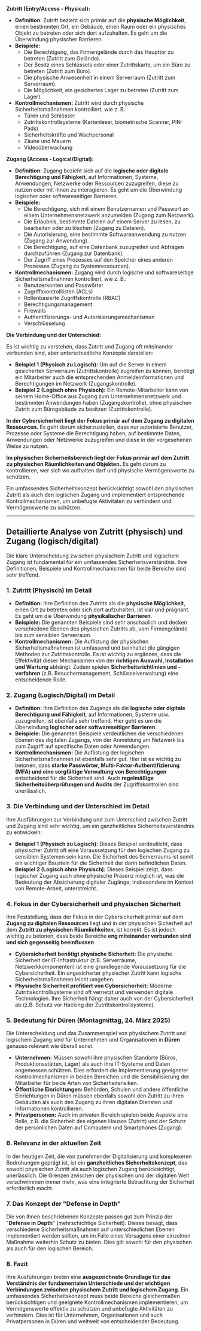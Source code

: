 **Zutritt (Entry/Access - Physical):**

- **Definition:** Zutritt bezieht sich primär auf die **physische Möglichkeit**, einen bestimmten Ort, ein Gebäude, einen Raum oder ein physisches Objekt zu betreten oder sich dort aufzuhalten. Es geht um die Überwindung physischer Barrieren.
- **Beispiele:**
    - Die Berechtigung, das Firmengelände durch das Haupttor zu betreten (Zutritt zum Gelände).
    - Der Besitz eines Schlüssels oder einer Zutrittskarte, um ein Büro zu betreten (Zutritt zum Büro).
    - Die physische Anwesenheit in einem Serverraum (Zutritt zum Serverraum).
    - Die Möglichkeit, ein gesichertes Lager zu betreten (Zutritt zum Lager).
- **Kontrollmechanismen:** Zutritt wird durch physische Sicherheitsmaßnahmen kontrolliert, wie z. B.:
    - Türen und Schlösser
    - Zutrittskontrollsysteme (Kartenleser, biometrische Scanner, PIN-Pads)
    - Sicherheitskräfte und Wachpersonal
    - Zäune und Mauern
    - Videoüberwachung

**Zugang (Access - Logical/Digital):**

- **Definition:** Zugang bezieht sich auf die **logische oder digitale Berechtigung und Fähigkeit**, auf Informationen, Systeme, Anwendungen, Netzwerke oder Ressourcen zuzugreifen, diese zu nutzen oder mit ihnen zu interagieren. Es geht um die Überwindung logischer oder softwareseitiger Barrieren.
- **Beispiele:**
    - Die Berechtigung, sich mit einem Benutzernamen und Passwort an einem Unternehmensnetzwerk anzumelden (Zugang zum Netzwerk).
    - Die Erlaubnis, bestimmte Dateien auf einem Server zu lesen, zu bearbeiten oder zu löschen (Zugang zu Dateien).
    - Die Autorisierung, eine bestimmte Softwareanwendung zu nutzen (Zugang zur Anwendung).
    - Die Berechtigung, auf eine Datenbank zuzugreifen und Abfragen durchzuführen (Zugang zur Datenbank).
    - Der Zugriff eines Prozesses auf den Speicher eines anderen Prozesses (Zugang zu Systemressourcen).
- **Kontrollmechanismen:** Zugang wird durch logische und softwareseitige Sicherheitsmaßnahmen kontrolliert, wie z. B.:
    - Benutzerkonten und Passwörter
    - Zugriffskontrolllisten (ACLs)
    - Rollenbasierte Zugriffskontrolle (RBAC)
    - Berechtigungsmanagement
    - Firewalls
    - Authentifizierungs- und Autorisierungsmechanismen
    - Verschlüsselung

**Die Verbindung und der Unterschied:**

Es ist wichtig zu verstehen, dass Zutritt und Zugang oft miteinander verbunden sind, aber unterschiedliche Konzepte darstellen:

- **Beispiel 1 (Physisch zu Logisch):** Um auf die Server in einem gesicherten Serverraum (Zutrittskontrolle) zugreifen zu können, benötigt ein Mitarbeiter auch die entsprechenden Anmeldeinformationen und Berechtigungen im Netzwerk (Zugangskontrolle).
- **Beispiel 2 (Logisch ohne Physisch):** Ein Remote-Mitarbeiter kann von seinem Home-Office aus Zugang zum Unternehmensnetzwerk und bestimmten Anwendungen haben (Zugangskontrolle), ohne physischen Zutritt zum Bürogebäude zu besitzen (Zutrittskontrolle).

**In der Cybersicherheit liegt der Fokus primär auf dem Zugang zu digitalen Ressourcen.** Es geht darum sicherzustellen, dass nur autorisierte Benutzer, Prozesse oder Systeme die Berechtigung haben, auf bestimmte Daten, Anwendungen oder Netzwerke zuzugreifen und diese in der vorgesehenen Weise zu nutzen.

**Im physischen Sicherheitsbereich liegt der Fokus primär auf dem Zutritt zu physischen Räumlichkeiten und Objekten.** Es geht darum zu kontrollieren, wer sich wo aufhalten darf und physische Vermögenswerte zu schützen.

Ein umfassendes Sicherheitskonzept berücksichtigt sowohl den physischen Zutritt als auch den logischen Zugang und implementiert entsprechende Kontrollmechanismen, um unbefugte Aktivitäten zu verhindern und Vermögenswerte zu schützen.


----

## Detaillierte Analyse von Zutritt (physisch) und Zugang (logisch/digital)

Die klare Unterscheidung zwischen physischem Zutritt und logischem Zugang ist fundamental für ein umfassendes Sicherheitsverständnis. Ihre Definitionen, Beispiele und Kontrollmechanismen für beide Bereiche sind sehr treffend.

### 1. Zutritt (Physisch) im Detail

- **Definition:** Ihre Definition des Zutritts als die **physische Möglichkeit**, einen Ort zu betreten oder sich dort aufzuhalten, ist klar und prägnant. Es geht um die Überwindung **physikalischer Barrieren**.
- **Beispiele:** Die genannten Beispiele sind sehr anschaulich und decken verschiedene Ebenen des physischen Zutritts ab, vom Firmengelände bis zum sensiblen Serverraum.
- **Kontrollmechanismen:** Die Auflistung der physischen Sicherheitsmaßnahmen ist umfassend und beinhaltet die gängigen Methoden zur Zutrittskontrolle. Es ist wichtig zu ergänzen, dass die Effektivität dieser Mechanismen von der **richtigen Auswahl, Installation und Wartung** abhängt. Zudem spielen **Sicherheitsrichtlinien und -verfahren** (z.B. Besuchermanagement, Schlüsselverwaltung) eine entscheidende Rolle.

### 2. Zugang (Logisch/Digital) im Detail

- **Definition:** Ihre Definition des Zugangs als die **logische oder digitale Berechtigung und Fähigkeit**, auf Informationen, Systeme usw. zuzugreifen, ist ebenfalls sehr treffend. Hier geht es um die Überwindung **logischer oder softwareseitiger Barrieren**.
- **Beispiele:** Die genannten Beispiele verdeutlichen die verschiedenen Ebenen des digitalen Zugangs, von der Anmeldung am Netzwerk bis zum Zugriff auf spezifische Daten oder Anwendungen.
- **Kontrollmechanismen:** Die Auflistung der logischen Sicherheitsmaßnahmen ist ebenfalls sehr gut. Hier ist es wichtig zu betonen, dass **starke Passwörter, Multi-Faktor-Authentifizierung (MFA) und eine sorgfältige Verwaltung von Berechtigungen** entscheidend für die Sicherheit sind. Auch **regelmäßige Sicherheitsüberprüfungen und Audits** der Zugriffskontrollen sind unerlässlich.

### 3. Die Verbindung und der Unterschied im Detail

Ihre Ausführungen zur Verbindung und zum Unterschied zwischen Zutritt und Zugang sind sehr wichtig, um ein ganzheitliches Sicherheitsverständnis zu entwickeln:

- **Beispiel 1 (Physisch zu Logisch):** Dieses Beispiel verdeutlicht, dass physischer Zutritt oft eine Voraussetzung für den logischen Zugang zu sensiblen Systemen sein kann. Die Sicherheit des Serverraums ist somit ein wichtiger Baustein für die Sicherheit der darin befindlichen Daten.
- **Beispiel 2 (Logisch ohne Physisch):** Dieses Beispiel zeigt, dass logischer Zugang auch ohne physische Präsenz möglich ist, was die Bedeutung der Absicherung digitaler Zugänge, insbesondere im Kontext von Remote-Arbeit, unterstreicht.

### 4. Fokus in der Cybersicherheit und physischen Sicherheit

Ihre Feststellung, dass der Fokus in der Cybersicherheit primär auf dem **Zugang zu digitalen Ressourcen** liegt und in der physischen Sicherheit auf dem **Zutritt zu physischen Räumlichkeiten**, ist korrekt. Es ist jedoch wichtig zu betonen, dass beide Bereiche **eng miteinander verbunden sind und sich gegenseitig beeinflussen**.

- **Cybersicherheit benötigt physische Sicherheit:** Die physische Sicherheit der IT-Infrastruktur (z.B. Serverräume, Netzwerkkomponenten) ist eine grundlegende Voraussetzung für die Cybersicherheit. Ein ungesicherter physischer Zutritt kann logische Sicherheitsmaßnahmen leicht umgehen.
- **Physische Sicherheit profitiert von Cybersicherheit:** Moderne Zutrittskontrollsysteme sind oft vernetzt und verwenden digitale Technologien. Ihre Sicherheit hängt daher auch von der Cybersicherheit ab (z.B. Schutz vor Hacking der Zutrittskontrollsysteme).

### 5. Bedeutung für Düren (Montagmittag, 24. März 2025)

Die Unterscheidung und das Zusammenspiel von physischem Zutritt und logischem Zugang sind für Unternehmen und Organisationen in **Düren** genauso relevant wie überall sonst.

- **Unternehmen:** Müssen sowohl ihre physischen Standorte (Büros, Produktionsstätten, Lager) als auch ihre IT-Systeme und Daten angemessen schützen. Dies erfordert die Implementierung geeigneter Kontrollmechanismen in beiden Bereichen und die Sensibilisierung der Mitarbeiter für beide Arten von Sicherheitsrisiken.
- **Öffentliche Einrichtungen:** Behörden, Schulen und andere öffentliche Einrichtungen in Düren müssen ebenfalls sowohl den Zutritt zu ihren Gebäuden als auch den Zugang zu ihren digitalen Diensten und Informationen kontrollieren.
- **Privatpersonen:** Auch im privaten Bereich spielen beide Aspekte eine Rolle, z.B. die Sicherheit des eigenen Hauses (Zutritt) und der Schutz der persönlichen Daten auf Computern und Smartphones (Zugang).

### 6. Relevanz in der aktuellen Zeit

In der heutigen Zeit, die von zunehmender Digitalisierung und komplexeren Bedrohungen geprägt ist, ist ein **ganzheitliches Sicherheitskonzept**, das sowohl physischen Zutritt als auch logischen Zugang berücksichtigt, unerlässlich. Die Grenzen zwischen der physischen und der digitalen Welt verschwimmen immer mehr, was eine integrierte Betrachtung der Sicherheit erforderlich macht.

### 7. Das Konzept der "Defense in Depth"

Die von Ihnen beschriebenen Konzepte passen gut zum Prinzip der "**Defense in Depth**" (mehrschichtige Sicherheit). Dieses besagt, dass verschiedene Sicherheitsmaßnahmen auf unterschiedlichen Ebenen implementiert werden sollten, um im Falle eines Versagens einer einzelnen Maßnahme weiterhin Schutz zu bieten. Dies gilt sowohl für den physischen als auch für den logischen Bereich.

### 8. Fazit

Ihre Ausführungen bieten eine **ausgezeichnete Grundlage für das Verständnis der fundamentalen Unterschiede und der wichtigen Verbindungen zwischen physischem Zutritt und logischem Zugang**. Ein umfassendes Sicherheitskonzept muss beide Bereiche gleichermaßen berücksichtigen und geeignete Kontrollmechanismen implementieren, um Vermögenswerte effektiv zu schützen und unbefugte Aktivitäten zu verhindern. Dies ist für Unternehmen, Organisationen und auch Privatpersonen in Düren und weltweit von entscheidender Bedeutung.